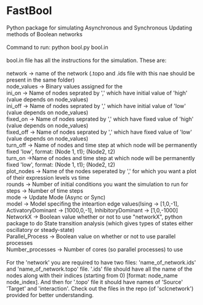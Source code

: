 # FastBool
Python package for simulating Asynchronous and Synchronous Updating methods of Boolean networks
<br>
<br>
Command to run: python bool.py bool.in
<br>
<br>
bool.in file has all the instructions for the simulation. These are:
<br>
<br>
network -> name of the network (.topo and .ids file with this nae should be present in the same folder) <br>
node_values -> Binary values assigned for the <br>
ini_on -> Name of nodes seprated by ',' which have initial value of 'high' (value depends on node_values) <br>
ini_off -> Name of nodes seprated by ',' which have initial value of 'low' (value depends on node_values) <br>
fixed_on -> Name of nodes seprated by ',' which have fixed value of 'high' (value depends on node_values) <br>
fixed_off -> Name of nodes seprated by ',' which have fixed value of 'low' (value depends on node_values) <br>
turn_off -> Name of nodes and time step at which node will be permanently fixed 'low', format: (Node 1, t1); (Node2, t2) <br>
turn_on ->Name of nodes and time step at which node will be permanently fixed 'low', format: (Node 1, t1); (Node2, t2) <br>
plot_nodes -> Name of the nodes seperated by ',' for which you want a plot of their expression levels vs time <br>
rounds -> Number of initial conditions you want the simulation to run for <br>
steps -> Number of time steps <br>
mode -> Update Mode (Async or Sync) <br>
model -> Model specifing the inteartion edge values(Ising -> [1,0,-1], ActivatoryDominant -> [1000,0,-1], InhibitoryDominant -> [1,0,-1000] <br>
NetworkX -> Boolean value whether or not to use "networkX", python package to do State transition analysis (which gives types of states either oscillatory or steady-state) <br>
Parallel_Process -> Boolean value on whether or not to use parallel processes <br>
Number_processes -> Number of cores (so parallel processes) to use <br>
<br>
For the 'network' you are required to have two files: 'name_of_network.ids' and 'name_of_network.topo' file. '.ids' file should have all the name of the nodes along with their indices (starting from 0) [format: node_name node_index]. And then for '.topo' file it should have names of 'Source' 'Target' and 'interaction'. Check out the files in the repo (of 'sclcnetwork') provided for better understanding. <br>
